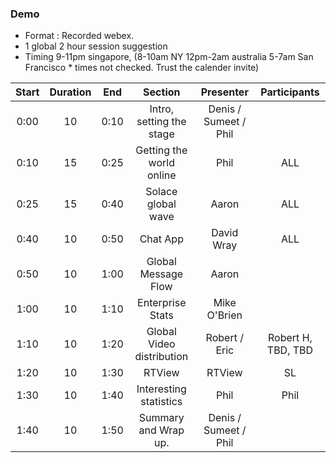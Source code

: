 ### Demo

* Format : Recorded webex.
* 1 global 2 hour session suggestion
* Timing 9-11pm singapore, (8-10am NY 12pm-2am australia 5-7am San Francisco * times not checked.  Trust the calender invite)


**Start**|**Duration**|**End**|**Section**|**Presenter**|**Participants**
:-----:|:-----:|:-----:|:-----:|:-----:|:-----:
0:00|10|0:10|Intro, setting the stage|Denis / Sumeet / Phil| 
0:10|15|0:25|Getting the world online|Phil|ALL
0:25|15|0:40|Solace global wave|Aaron|ALL
0:40|10|0:50|Chat App|David Wray|ALL
0:50|10|1:00|Global Message Flow|Aaron| 
1:00|10|1:10|Enterprise Stats|Mike O'Brien| 
1:10|10|1:20|Global Video distribution|Robert / Eric|Robert H, TBD, TBD
1:20|10|1:30|RTView|RTView|SL
1:30|10|1:40|Interesting statistics|Phil|Phil
1:40|10|1:50|Summary and Wrap up.|Denis / Sumeet / Phil|
